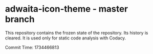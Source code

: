 # adwaita-icon-theme - master branch

This repository contains the frozen state of the repository.
Its history is cleared. It is used only for static code
analysis with Codacy.

Commit Time: 1734466813